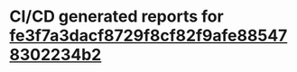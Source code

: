 # CI/CD generated reports for [fe3f7a3dacf8729f8cf82f9afe885478302234b2](https://github.com/hydephp/develop/commit/fe3f7a3dacf8729f8cf82f9afe885478302234b2)
